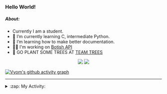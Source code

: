 ### Hello World!

##### About:
- Currently I am a student.
- 🌱 I’m currently learning C, intermediate Python.
- 🌱 I’m learning how to make better documentation.
- 👨‍💻 I'm working on [Botish API](https://github.com/Vyvy-vi/api)
- 🌱 GO PLANT SOME TREES AT [TEAM TREES](https://teamtrees.org/)

<p align="center">
  <a href="https://twitter.com/Vyvy_viM"><img target="_blank" src="https://img.shields.io/badge/twitter%20@Vyvy_viM-0D95E8?style=for-the-badge&logo=twitter&logoColor=white"/></a> 
  <a href="https://vyvy-vi.github.io/portfolio"><img target="_blank" src="https://img.shields.io/badge/-I_love_open_source-green?style=for-the-badge&logo=github&logoColor=black"/></a> 
</p>

[![Vyom's github activity graph](https://activity-graph.herokuapp.com/graph?username=Vyvy-vi)](https://github.com/ashutosh00710/github-readme-activity-graph)

---
<details>
  <summary>:zap: My Activity:</summary>
  
<!--START_SECTION:waka-->
**I'm a Night 🦉** 

```text
🌞 Morning    39 commits     █░░░░░░░░░░░░░░░░░░░░░░░░   6.4% 
🌆 Daytime    145 commits    ██████░░░░░░░░░░░░░░░░░░░   23.81% 
🌃 Evening    209 commits    ████████░░░░░░░░░░░░░░░░░   34.32% 
🌙 Night      216 commits    ████████░░░░░░░░░░░░░░░░░   35.47%

```
📅 **I'm Most Productive on Sunday** 

```text
Monday       63 commits     ██░░░░░░░░░░░░░░░░░░░░░░░   10.34% 
Tuesday      89 commits     ███░░░░░░░░░░░░░░░░░░░░░░   14.61% 
Wednesday    87 commits     ███░░░░░░░░░░░░░░░░░░░░░░   14.29% 
Thursday     74 commits     ███░░░░░░░░░░░░░░░░░░░░░░   12.15% 
Friday       54 commits     ██░░░░░░░░░░░░░░░░░░░░░░░   8.87% 
Saturday     83 commits     ███░░░░░░░░░░░░░░░░░░░░░░   13.63% 
Sunday       159 commits    ██████░░░░░░░░░░░░░░░░░░░   26.11%

```


📊 **This Week I Spent My Time On** 

```text
🔥 Editors: 
Vim                      2 hrs               █████████████████████████   100.0%

🐱‍💻 Projects: 
unipool-1                1 hr 9 mins         ██████████████░░░░░░░░░░░   57.74% 
tec-announcements        24 mins             █████░░░░░░░░░░░░░░░░░░░░   20.51% 
TEC-welcome-bot          16 mins             ███░░░░░░░░░░░░░░░░░░░░░░   13.61% 
Unknown Project          5 mins              █░░░░░░░░░░░░░░░░░░░░░░░░   4.27% 
giv-token-contracts      1 min               ░░░░░░░░░░░░░░░░░░░░░░░░░   1.45%

```


 Last Updated on 15/11/2021
<!--END_SECTION:waka-->
</details>
